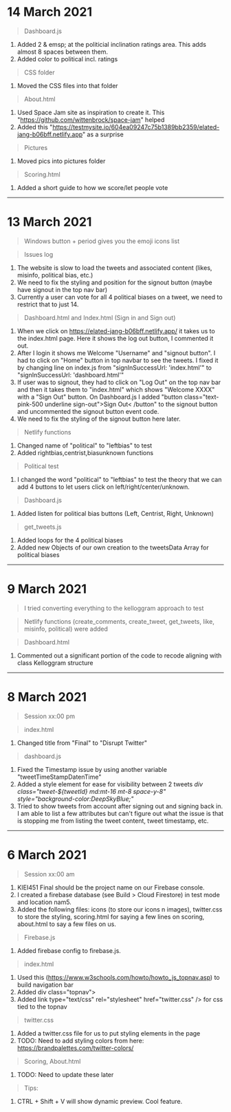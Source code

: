 # 14 March 2021

> Dashboard.js
1. Added 2 & emsp; at the politicial inclination ratings area. This adds almost 8 spaces between them.
2. Added color to political incl. ratings

> CSS folder
1. Moved the CSS files into that folder

> About.html
1. Used Space Jam site as inspiration to create it. This "https://github.com/wittenbrock/space-jam" helped
2. Added this "https://testmysite.io/604ea09247c75b1389bb2359/elated-jang-b06bff.netlify.app" as a surprise

> Pictures
1. Moved pics into pictures folder

> Scoring.html
1. Added a short guide to how we score/let people vote

----------------
# 13 March 2021

> Windows button + period gives you the emoji icons list

> Issues log
1. The website is slow to load the tweets and associated content (likes, misinfo, political bias, etc.)
2. We need to fix the styling and position for the signout button (maybe have signout in the top nav bar)
3. Currently a user can vote for all 4 political biases on a tweet, we need to restrict that to just 14. 

> Dashboard.html and Index.html (Sign in and Sign out)
1. When we click on https://elated-jang-b06bff.netlify.app/ it takes us to the index.html page. Here it shows the log out button, I commented it out.
2. After I login it shows me Welcome "Username" and "signout button". I had to click on "Home" button in top navbar to see the tweets. I fixed it by changing line on index.js from "signInSuccessUrl: 'index.html'" to "signInSuccessUrl: 'dashboard.html'"
3. If user was to signout, they had to click on "Log Out" on the top nav bar and then it takes them to "index.html" which shows "Welcome XXXX" with a "Sign Out" button. On Dashboard.js I added "button class="text-pink-500 underline sign-out">Sign Out< /button" to the signout button and uncommented the signout button event code. 
4. We need to fix the styling of the signout button here later.

> Netlify functions 
1. Changed name of "political" to "leftbias" to test
2. Added rightbias,centrist,biasunknown functions

> Political test
1. I changed the word "political" to "leftbias" to test the theory that we can add 4 buttons to let users click on left/right/center/unknown. 

> Dashboard.js
1. Added listen for political bias buttons (Left, Centrist, Right, Unknown)

> get_tweets.js
1. Added loops for the 4 political biases
2. Added new Objects of our own creation to the tweetsData Array for political biases

----------------
# 9 March 2021
> I tried converting everything to the kelloggram approach to test

> Netlify functions (create_comments, create_tweet, get_tweets, like, misinfo, political) were added

> Dashboard.html
1. Commented out a significant portion of the code to recode aligning with class Kelloggram structure

----------------
# 8 March 2021
> Session xx:00 pm

> index.html
1. Changed title from "Final" to "Disrupt Twitter"

> dashboard.js
1. Fixed the Timestamp issue by using another variable "tweetTimeStampDatenTime"
2. Added a style element for ease for visibility between 2 tweets *div class="tweet-${tweetId} md:mt-16 mt-8 space-y-8" style="background-color:DeepSkyBlue;"*
3. Tried to show tweets from account after signing out and signing back in. I am able to list a few attributes but can't figure out what the issue is that is stopping me from listing the tweet content, tweet timestamp, etc.

----------------
# 6 March 2021
> Session xx:00 am
1. KIEI451 Final should be the project name on our Firebase console.
2. I created a firebase database (see Build > Cloud Firestore) in test mode and location nam5.
3. Added the following files: icons (to store our icons n images), twitter.css to store the styling, scoring.html for saying a few lines on scoring, about.html to say a few files on us.

> Firebase.js
1. Added firebase config to firebase.js.

> index.html
1. Used this (https://www.w3schools.com/howto/howto_js_topnav.asp) to build navigation bar 
2. Added div class="topnav">
3. Added link type="text/css" rel="stylesheet" href="twitter.css" /> for css tied to the topnav

> twitter.css
1. Added a twitter.css file for us to put styling elements in the page
2. TODO: Need to add styling colors from here: https://brandpalettes.com/twitter-colors/

> Scoring, About.html
1. TODO: Need to update these later

> Tips:
1. CTRL + Shift + V will show dynamic preview. Cool feature.






